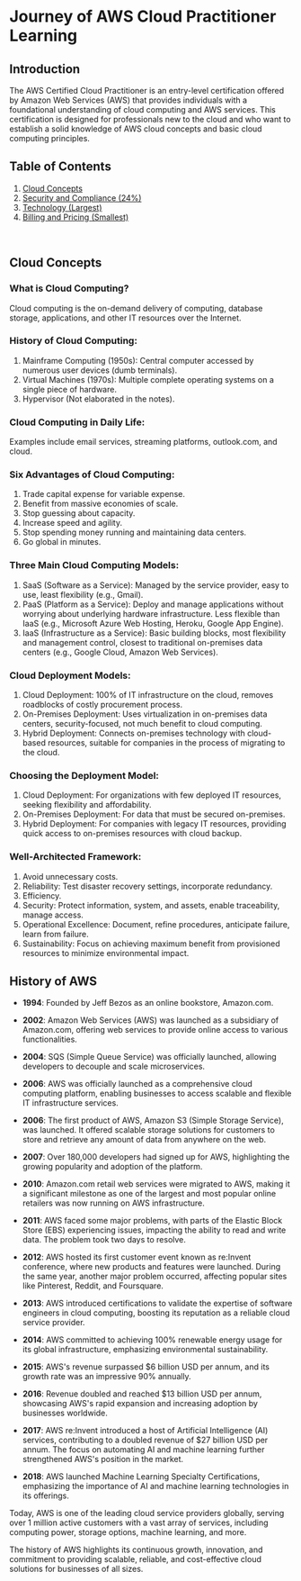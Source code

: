 # Journey of AWS Cloud Practitioner Learning

## Introduction
The AWS Certified Cloud Practitioner is an entry-level certification offered by Amazon Web Services (AWS) that provides individuals with a foundational understanding of cloud computing and AWS services. This certification is designed for professionals new to the cloud and who want to establish a solid knowledge of AWS cloud concepts and basic cloud computing principles.

## Table of Contents
1. [Cloud Concepts](#cloud-concepts)
2. [Security and Compliance (24%)](#security-and-compliance)
3. [Technology (Largest)](#technology)
4. [Billing and Pricing (Smallest)](#billing-and-pricing)

<br>

## Cloud Concepts

### What is Cloud Computing?
Cloud computing is the on-demand delivery of computing, database storage, applications, and other IT resources over the Internet.

### History of Cloud Computing:
1. Mainframe Computing (1950s): Central computer accessed by numerous user devices (dumb terminals).
2. Virtual Machines (1970s): Multiple complete operating systems on a single piece of hardware.
3. Hypervisor (Not elaborated in the notes).

### Cloud Computing in Daily Life:
Examples include email services, streaming platforms, outlook.com, and cloud.

### Six Advantages of Cloud Computing:
1. Trade capital expense for variable expense.
2. Benefit from massive economies of scale.
3. Stop guessing about capacity.
4. Increase speed and agility.
5. Stop spending money running and maintaining data centers.
6. Go global in minutes.

### Three Main Cloud Computing Models:
1. SaaS (Software as a Service): Managed by the service provider, easy to use, least flexibility (e.g., Gmail).
2. PaaS (Platform as a Service): Deploy and manage applications without worrying about underlying hardware infrastructure. Less flexible than IaaS (e.g., Microsoft Azure Web Hosting, Heroku, Google App Engine).
3. IaaS (Infrastructure as a Service): Basic building blocks, most flexibility and management control, closest to traditional on-premises data centers (e.g., Google Cloud, Amazon Web Services).

### Cloud Deployment Models:
1. Cloud Deployment: 100% of IT infrastructure on the cloud, removes roadblocks of costly procurement process.
2. On-Premises Deployment: Uses virtualization in on-premises data centers, security-focused, not much benefit to cloud computing.
3. Hybrid Deployment: Connects on-premises technology with cloud-based resources, suitable for companies in the process of migrating to the cloud.

### Choosing the Deployment Model:
1. Cloud Deployment: For organizations with few deployed IT resources, seeking flexibility and affordability.
2. On-Premises Deployment: For data that must be secured on-premises.
3. Hybrid Deployment: For companies with legacy IT resources, providing quick access to on-premises resources with cloud backup.

### Well-Architected Framework:
1. Avoid unnecessary costs.
2. Reliability: Test disaster recovery settings, incorporate redundancy.
3. Efficiency.
4. Security: Protect information, system, and assets, enable traceability, manage access.
5. Operational Excellence: Document, refine procedures, anticipate failure, learn from failure.
6. Sustainability: Focus on achieving maximum benefit from provisioned resources to minimize environmental impact.

## History of AWS

- **1994**: Founded by Jeff Bezos as an online bookstore, Amazon.com.

- **2002**: Amazon Web Services (AWS) was launched as a subsidiary of Amazon.com, offering web services to provide online access to various functionalities.

- **2004**: SQS (Simple Queue Service) was officially launched, allowing developers to decouple and scale microservices.

- **2006**: AWS was officially launched as a comprehensive cloud computing platform, enabling businesses to access scalable and flexible IT infrastructure services.

- **2006**: The first product of AWS, Amazon S3 (Simple Storage Service), was launched. It offered scalable storage solutions for customers to store and retrieve any amount of data from anywhere on the web.

- **2007**: Over 180,000 developers had signed up for AWS, highlighting the growing popularity and adoption of the platform.

- **2010**: Amazon.com retail web services were migrated to AWS, making it a significant milestone as one of the largest and most popular online retailers was now running on AWS infrastructure.

- **2011**: AWS faced some major problems, with parts of the Elastic Block Store (EBS) experiencing issues, impacting the ability to read and write data. The problem took two days to resolve.

- **2012**: AWS hosted its first customer event known as re:Invent conference, where new products and features were launched. During the same year, another major problem occurred, affecting popular sites like Pinterest, Reddit, and Foursquare.

- **2013**: AWS introduced certifications to validate the expertise of software engineers in cloud computing, boosting its reputation as a reliable cloud service provider.

- **2014**: AWS committed to achieving 100% renewable energy usage for its global infrastructure, emphasizing environmental sustainability.

- **2015**: AWS's revenue surpassed $6 billion USD per annum, and its growth rate was an impressive 90% annually.

- **2016**: Revenue doubled and reached $13 billion USD per annum, showcasing AWS's rapid expansion and increasing adoption by businesses worldwide.

- **2017**: AWS re:Invent introduced a host of Artificial Intelligence (AI) services, contributing to a doubled revenue of $27 billion USD per annum. The focus on automating AI and machine learning further strengthened AWS's position in the market.

- **2018**: AWS launched Machine Learning Specialty Certifications, emphasizing the importance of AI and machine learning technologies in its offerings.

Today, AWS is one of the leading cloud service providers globally, serving over 1 million active customers with a vast array of services, including computing power, storage options, machine learning, and more.

The history of AWS highlights its continuous growth, innovation, and commitment to providing scalable, reliable, and cost-effective cloud solutions for businesses of all sizes.



